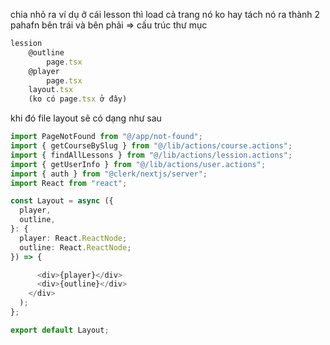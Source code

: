 chia nhỏ ra
ví dụ ở cái lesson
thì load cả trang nó ko hay
tách nó ra thành 2 pahafn bên trái và bên phải
=> cấu trúc thư mục

```ts
lession
    @outline
        page.tsx
    @player
        page.tsx
    layout.tsx
    (ko có page.tsx ở đây)
```

khi đó file layout sẽ có dạng như sau

```ts
import PageNotFound from "@/app/not-found";
import { getCourseBySlug } from "@/lib/actions/course.actions";
import { findAllLessons } from "@/lib/actions/lession.actions";
import { getUserInfo } from "@/lib/actions/user.actions";
import { auth } from "@clerk/nextjs/server";
import React from "react";

const Layout = async ({
  player,
  outline,
}: {
  player: React.ReactNode;
  outline: React.ReactNode;
}) => {

      <div>{player}</div>
      <div>{outline}</div>
    </div>
  );
};

export default Layout;
```
